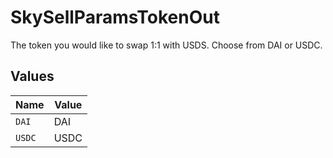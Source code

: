 # SkySellParamsTokenOut

The token you would like to swap 1:1 with USDS. Choose from DAI or USDC.


## Values

| Name   | Value  |
| ------ | ------ |
| `DAI`  | DAI    |
| `USDC` | USDC   |